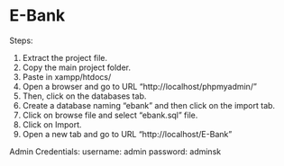# E-Bank
Steps:
1. Extract the project file.
2. Copy the main project folder.
3. Paste in xampp/htdocs/
4. Open a browser and go to URL “http://localhost/phpmyadmin/”
5. Then, click on the databases tab.
6. Create a database naming “ebank” and then click on the import tab.
7. Click on browse file and select “ebank.sql” file.
8. Click on Import.
9. Open a new tab and go to URL “http://localhost/E-Bank”

Admin Credentials:
username: admin
password: adminsk
